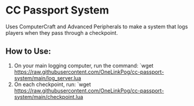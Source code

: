 # CC Passport System
Uses ComputerCraft and Advanced Peripherals to make a system that logs players when they pass through a checkpoint.

## How to Use:
1) On your main logging computer, run the command: `wget https://raw.githubusercontent.com/OneLinkPog/cc-passport-system/main/log_server.lua
2) On each checkpoint, run: `wget https://raw.githubusercontent.com/OneLinkPog/cc-passport-system/main/checkpoint.lua
